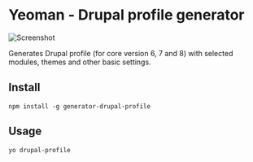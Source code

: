 Yeoman - Drupal profile generator
=================================

![Screenshot](https://dl.dropboxusercontent.com/u/2629592/yo.jpg)

Generates Drupal profile (for core version 6, 7 and 8) with selected modules, themes and other basic settings.

Install
-------
```
npm install -g generator-drupal-profile
```

Usage
-----

```
yo drupal-profile
```
